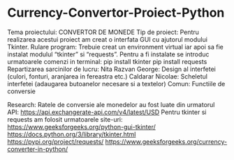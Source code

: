 # Currency-Convertor-Proiect-Python
Tema proiectului:
CONVERTOR DE MONEDE
Tip de proiect:
Pentru realizarea acestui proiect am creat o interfata GUI cu ajutorul modului Tkinter.
Rulare program:
Trebuie creat un environment virtual iar apoi sa fie instalat modulul “tkinter” si “requests”. 
Pentru a fi instalate se introduc urmatoarele comenzi in terminal:   pip install tkinter
									pip install requests
Repartizarea sarcinilor de lucru:
Nita Razvan George: Design al interfetei (culori, fonturi, aranjarea in fereastra etc.)
Caldarar Nicolae: Scheletul interfetei (adaugarea butoanelor necesare si a textelor)
Comun: Functiile de conversie

Research:
Ratele de conversie ale monedelor au fost luate din urmatorul API: https://api.exchangerate-api.com/v4/latest/USD
Pentru tkinter si requests am folosit urmatoarele site-uri:
https://www.geeksforgeeks.org/python-gui-tkinter/
https://docs.python.org/3/library/tkinter.html
https://pypi.org/project/requests/
https://www.geeksforgeeks.org/currency-converter-in-python/
